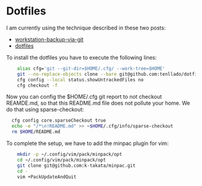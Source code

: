 # Dotfiles

I am currently using the technique described in these two posts:
- [workstation-backup-via-git](https://wiki.tinfoil-hat.net/books/workstation-backup-via-git/page/workstation-backup-via-git)
- [dotfiles](https://www.atlassian.com/git/tutorials/dotfiles)

To install the dotfiles you have to execute the following lines:

```bash
    alias cfg='git --git-dir=$HOME/.cfg/ --work-tree=$HOME'
    git --no-replace-objects clone --bare git@github.com:tenllado/dotfiles.git $HOME/.cfg
    cfg config --local status.showUntrackedFiles no
    cfg checkout -f
```

Now you can config the $HOME/.cfg git report to not checkout REAMDE.md, so that
this README.md file does not pollute your home. We do that using sparse-checkout:

```bash
  cfg config core.sparseCheckout true
  echo -e "/*\n!README.md" >> ~$HOME/.cfg/info/sparse-checkout
  rm $HOME/README.md
```

To complete the setup, we have to add the minpac plugin for vim:

```bash
    mkdir -p ~/.config/vim/pack/minpack/opt
    cd ~/.config/vim/pack/minpack/opt
    git clone git@github.com:k-takata/minpac.git
    cd -
	vim +PackUpdateAndQuit
```
